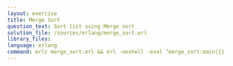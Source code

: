 ```yaml
---
layout: exercise
title: Merge Sort
question_text: Sort list using Merge sort
solution_file: /sources/erlang/merge_sort.erl
library_files:
language: erlang
command: erlc merge_sort.erl && erl -noshell -eval "merge_sort:main({})."
---
```

